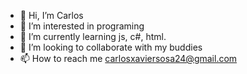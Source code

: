 - 👋 Hi, I’m Carlos
- 👀 I’m interested in programing
- 🌱 I’m currently learning js, c#, html.
- 💞️ I’m looking to collaborate with my buddies 
- 📫 How to reach me carlosxaviersosa24@gmail.com

<!---
CarlosX-GitH/CarlosX-GitH is a ✨ special ✨ repository because its `README.md` (this file) appears on your GitHub profile.
You can click the Preview link to take a look at your changes.
--->
